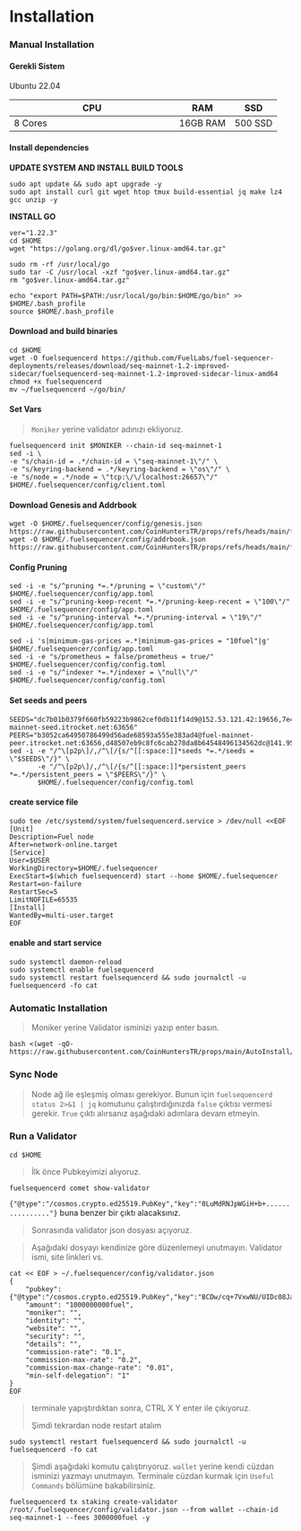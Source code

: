 # Installation

### Manual Installation <a href="#installation" id="installation"></a>

#### Gerekli Sistem <a href="#install-dependencies" id="install-dependencies"></a>

Ubuntu 22.04

<table><thead><tr><th width="279">CPU</th><th>RAM</th><th>SSD</th></tr></thead><tbody><tr><td>8 Cores</td><td>16GB RAM</td><td>500 SSD</td></tr></tbody></table>

#### Install dependencies <a href="#install-dependencies" id="install-dependencies"></a>

**UPDATE SYSTEM AND INSTALL BUILD TOOLS**

```
sudo apt update && sudo apt upgrade -y
sudo apt install curl git wget htop tmux build-essential jq make lz4 gcc unzip -y
```

**INSTALL GO**

```
ver="1.22.3" 
cd $HOME 
wget "https://golang.org/dl/go$ver.linux-amd64.tar.gz" 

sudo rm -rf /usr/local/go 
sudo tar -C /usr/local -xzf "go$ver.linux-amd64.tar.gz" 
rm "go$ver.linux-amd64.tar.gz"

echo "export PATH=$PATH:/usr/local/go/bin:$HOME/go/bin" >> $HOME/.bash_profile
source $HOME/.bash_profile    
```

#### Download and build binaries <a href="#download-and-build-binaries" id="download-and-build-binaries"></a>

```
cd $HOME
wget -O fuelsequencerd https://github.com/FuelLabs/fuel-sequencer-deployments/releases/download/seq-mainnet-1.2-improved-sidecar/fuelsequencerd-seq-mainnet-1.2-improved-sidecar-linux-amd64
chmod +x fuelsequencerd
mv ~/fuelsequencerd ~/go/bin/
```

#### Set Vars

> `Moniker` yerine validator adınızı ekliyoruz.

```
fuelsequencerd init $MONIKER --chain-id seq-mainnet-1
sed -i \
-e "s/chain-id = .*/chain-id = \"seq-mainnet-1\"/" \
-e "s/keyring-backend = .*/keyring-backend = \"os\"/" \
-e "s/node = .*/node = \"tcp:\/\/localhost:26657\"/" $HOME/.fuelsequencer/config/client.toml
```

#### Download Genesis and Addrbook

```
wget -O $HOME/.fuelsequencer/config/genesis.json https://raw.githubusercontent.com/CoinHuntersTR/props/refs/heads/main/fuel/genesis.json
wget -O $HOME/.fuelsequencer/config/addrbook.json  https://raw.githubusercontent.com/CoinHuntersTR/props/refs/heads/main/fuel/addrbook.json
```

#### Config Pruning

```
sed -i -e "s/^pruning *=.*/pruning = \"custom\"/" $HOME/.fuelsequencer/config/app.toml 
sed -i -e "s/^pruning-keep-recent *=.*/pruning-keep-recent = \"100\"/" $HOME/.fuelsequencer/config/app.toml
sed -i -e "s/^pruning-interval *=.*/pruning-interval = \"19\"/" $HOME/.fuelsequencer/config/app.toml

sed -i 's|minimum-gas-prices =.*|minimum-gas-prices = "10fuel"|g' $HOME/.fuelsequencer/config/app.toml
sed -i -e "s/prometheus = false/prometheus = true/" $HOME/.fuelsequencer/config/config.toml
sed -i -e "s/^indexer *=.*/indexer = \"null\"/" $HOME/.fuelsequencer/config/config.toml
```

#### Set seeds and peers

```
SEEDS="dc7b01b0379f660fb59223b9862cef0db11f14d9@152.53.121.42:19656,7e4d77ee264919f0e6dc4fde226278020418ea46@fuel-mainnet-seed.itrocket.net:63656"
PEERS="b3052ca64950786499d56ade68593a555e383ad4@fuel-mainnet-peer.itrocket.net:63656,d48507eb9c8fc6cab278da8b64548496134562dc@141.95.11.200:26656,9584099276b4baf2d6fdf07d4eb9dec40564bba5@185.107.68.171:26656,a419a5e73a3ac2e8ed81841b7a0f7ba6fb2cf78a@82.223.5.79:26656,bbb5f1939278b75efbc213067cc8226591353fc4@65.108.133.32:26656,cb6ae22e1e89d029c55f2cb400b0caa19cbe5523@38.132.56.24:32680,7198cf1a7a7da216444bf9e6fc5b43fd123e8a0a@57.129.38.180:58456,5d75cca90b178f2b782ce57b0067c0ec8512354c@65.109.70.89:41656,0d7efe1a993e548acccba23358de50a87f5ac841@176.103.222.150:26656,9eb2801d1dde4b9ff0be3427092cc2548e973d71@176.103.222.162:26656,40369a07f904d01262141353b5b8fcc8fae2b9da@65.109.53.189:26656"
sed -i -e "/^\[p2p\]/,/^\[/{s/^[[:space:]]*seeds *=.*/seeds = \"$SEEDS\"/}" \
       -e "/^\[p2p\]/,/^\[/{s/^[[:space:]]*persistent_peers *=.*/persistent_peers = \"$PEERS\"/}" \
       $HOME/.fuelsequencer/config/config.toml
```

#### create service file

```
sudo tee /etc/systemd/system/fuelsequencerd.service > /dev/null <<EOF
[Unit]
Description=Fuel node
After=network-online.target
[Service]
User=$USER
WorkingDirectory=$HOME/.fuelsequencer
ExecStart=$(which fuelsequencerd) start --home $HOME/.fuelsequencer
Restart=on-failure
RestartSec=5
LimitNOFILE=65535
[Install]
WantedBy=multi-user.target
EOF
```

#### enable and start service

```
sudo systemctl daemon-reload
sudo systemctl enable fuelsequencerd
sudo systemctl restart fuelsequencerd && sudo journalctl -u fuelsequencerd -fo cat
```

### Automatic Installation <a href="#auto-installation" id="auto-installation"></a>

> Moniker yerine Validator isminizi yazıp enter basın.

```
bash <(wget -qO- https://raw.githubusercontent.com/CoinHuntersTR/props/main/AutoInstall/fuel.sh)
```

### Sync Node

> Node ağ ile eşleşmiş olması gerekiyor. Bunun için `fuelsequencerd status 2>&1 | jq` komutunu çalıştırdığınızda `false` çıktısı vermesi gerekir. `True` çıktı alırsanız aşağıdaki adımlara devam etmeyin.

### Run a Validator

```
cd $HOME
```

> İlk önce Pubkeyimizi alıyoruz.

```
fuelsequencerd comet show-validator
```

`{"@type":"/cosmos.crypto.ed25519.PubKey","key":"0LuMdRNJpWGiH+b+................"}` buna benzer bir çıktı alacaksınız.

> Sonrasında validator json dosyası açıyoruz.

> Aşağıdaki dosyayı kendinize göre düzenlemeyi unutmayın. Validator ismi, site linkleri vs.

```
cat << EOF > ~/.fuelsequencer/config/validator.json
{
	"pubkey": {"@type":"/cosmos.crypto.ed25519.PubKey","key":"BCDw/cq+7VxwNU/UIDc08JaYXru0Wa8SPoamzYSHfY8="},
	"amount": "1000000000fuel",
	"moniker": "",
	"identity": "",
	"website": "",
	"security": "",
	"details": "",
	"commission-rate": "0.1",
	"commission-max-rate": "0.2",
	"commission-max-change-rate": "0.01",
	"min-self-delegation": "1"
}
EOF
```

> terminale yapıştırdıktan sonra, CTRL X Y enter ile çıkıyoruz.
>
> Şimdi tekrardan node restart atalım

```
sudo systemctl restart fuelsequencerd && sudo journalctl -u fuelsequencerd -fo cat
```

> Şimdi aşağıdaki komutu çalıştırıyoruz. `wallet` yerine kendi cüzdan isminizi yazmayı unutmayın. Terminale cüzdan kurmak için `Useful Commands` bölümüne bakabilirsiniz.

```
fuelsequencerd tx staking create-validator /root/.fuelsequencer/config/validator.json --from wallet --chain-id seq-mainnet-1 --fees 3000000fuel -y
```
